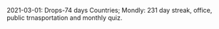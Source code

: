  2021-03-01: Drops-74 days Countries; Mondly: 231 day streak, office, public trnasportation and monthly quiz.
 
